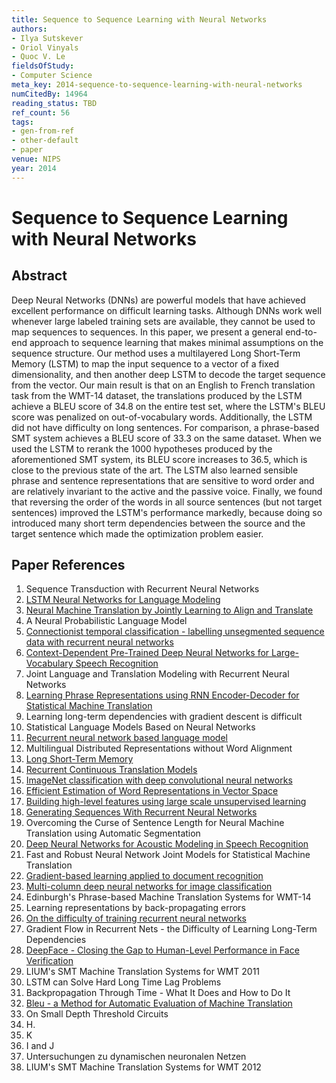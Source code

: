 ```yaml
---
title: Sequence to Sequence Learning with Neural Networks
authors:
- Ilya Sutskever
- Oriol Vinyals
- Quoc V. Le
fieldsOfStudy:
- Computer Science
meta_key: 2014-sequence-to-sequence-learning-with-neural-networks
numCitedBy: 14964
reading_status: TBD
ref_count: 56
tags:
- gen-from-ref
- other-default
- paper
venue: NIPS
year: 2014
---
```


# Sequence to Sequence Learning with Neural Networks

## Abstract

Deep Neural Networks (DNNs) are powerful models that have achieved excellent performance on difficult learning tasks. Although DNNs work well whenever large labeled training sets are available, they cannot be used to map sequences to sequences. In this paper, we present a general end-to-end approach to sequence learning that makes minimal assumptions on the sequence structure. Our method uses a multilayered Long Short-Term Memory (LSTM) to map the input sequence to a vector of a fixed dimensionality, and then another deep LSTM to decode the target sequence from the vector. Our main result is that on an English to French translation task from the WMT-14 dataset, the translations produced by the LSTM achieve a BLEU score of 34.8 on the entire test set, where the LSTM's BLEU score was penalized on out-of-vocabulary words. Additionally, the LSTM did not have difficulty on long sentences. For comparison, a phrase-based SMT system achieves a BLEU score of 33.3 on the same dataset. When we used the LSTM to rerank the 1000 hypotheses produced by the aforementioned SMT system, its BLEU score increases to 36.5, which is close to the previous state of the art. The LSTM also learned sensible phrase and sentence representations that are sensitive to word order and are relatively invariant to the active and the passive voice. Finally, we found that reversing the order of the words in all source sentences (but not target sentences) improved the LSTM's performance markedly, because doing so introduced many short term dependencies between the source and the target sentence which made the optimization problem easier.

## Paper References

1. Sequence Transduction with Recurrent Neural Networks
2. [LSTM Neural Networks for Language Modeling](2012-lstm-neural-networks-for-language-modeling)
3. [Neural Machine Translation by Jointly Learning to Align and Translate](2015-neural-machine-translation-by-jointly-learning-to-align-and-translate)
4. A Neural Probabilistic Language Model
5. [Connectionist temporal classification - labelling unsegmented sequence data with recurrent neural networks](2006-connectionist-temporal-classification-labelling-unsegmented-sequence-data-with-recurrent-neural-networks)
6. [Context-Dependent Pre-Trained Deep Neural Networks for Large-Vocabulary Speech Recognition](2012-context-dependent-pre-trained-deep-neural-networks-for-large-vocabulary-speech-recognition)
7. Joint Language and Translation Modeling with Recurrent Neural Networks
8. [Learning Phrase Representations using RNN Encoder-Decoder for Statistical Machine Translation](2014-learning-phrase-representations-using-rnn-encoder-decoder-for-statistical-machine-translation)
9. Learning long-term dependencies with gradient descent is difficult
10. Statistical Language Models Based on Neural Networks
11. [Recurrent neural network based language model](2010-recurrent-neural-network-based-language-model)
12. Multilingual Distributed Representations without Word Alignment
13. [Long Short-Term Memory](1997-long-short-term-memory)
14. [Recurrent Continuous Translation Models](2013-recurrent-continuous-translation-models)
15. [ImageNet classification with deep convolutional neural networks](2012-alexnet.md)
16. [Efficient Estimation of Word Representations in Vector Space](2013-efficient-estimation-of-word-representations-in-vector-space)
17. [Building high-level features using large scale unsupervised learning](2013-building-high-level-features-using-large-scale-unsupervised-learning)
18. [Generating Sequences With Recurrent Neural Networks](2013-generating-sequences-with-recurrent-neural-networks)
19. Overcoming the Curse of Sentence Length for Neural Machine Translation using Automatic Segmentation
20. [Deep Neural Networks for Acoustic Modeling in Speech Recognition](2012-deep-neural-networks-for-acoustic-modeling-in-speech-recognition)
21. Fast and Robust Neural Network Joint Models for Statistical Machine Translation
22. [Gradient-based learning applied to document recognition](1998-lenet5.md)
23. [Multi-column deep neural networks for image classification](2012-multi-column-deep-neural-networks-for-image-classification)
24. Edinburgh's Phrase-based Machine Translation Systems for WMT-14
25. Learning representations by back-propagating errors
26. [On the difficulty of training recurrent neural networks](2013-on-the-difficulty-of-training-recurrent-neural-networks)
27. Gradient Flow in Recurrent Nets - the Difficulty of Learning Long-Term Dependencies
28. [DeepFace - Closing the Gap to Human-Level Performance in Face Verification](2014-deepface-closing-the-gap-to-human-level-performance-in-face-verification)
29. LIUM's SMT Machine Translation Systems for WMT 2011
30. LSTM can Solve Hard Long Time Lag Problems
31. Backpropagation Through Time - What It Does and How to Do It
32. [Bleu - a Method for Automatic Evaluation of Machine Translation](2002-bleu-a-method-for-automatic-evaluation-of-machine-translation)
33. On Small Depth Threshold Circuits
34. H.
35. K
36. I and J
37. Untersuchungen zu dynamischen neuronalen Netzen
38. LIUM's SMT Machine Translation Systems for WMT 2012

